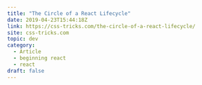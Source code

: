 ```yaml
---
title: "The Circle of a React Lifecycle"
date: 2019-04-23T15:44:18Z
link: https://css-tricks.com/the-circle-of-a-react-lifecycle/
site: css-tricks.com
topic: dev
category:
  - Article
  - beginning react
  - react
draft: false
---
```


